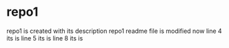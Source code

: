 # repo1
repo1 is created with its description
repo1 readme file is modified now
line 4 its is
line 5 its is
line 8 its is
